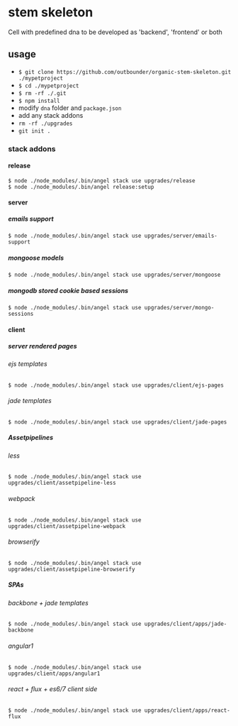 # stem skeleton

Cell with predefined dna to be developed as 'backend', 'frontend' or both

## usage

- `$ git clone https://github.com/outbounder/organic-stem-skeleton.git ./mypetproject`
- `$ cd ./mypetproject`
- `$ rm -rf ./.git`
- `$ npm install`
- modify `dna` folder and `package.json`
- add any stack addons
- `rm -rf ./upgrades`
- `git init .`

### stack addons

#### release

    $ node ./node_modules/.bin/angel stack use upgrades/release
    $ node ./node_modules/.bin/angel release:setup

#### server

##### emails support

    $ node ./node_modules/.bin/angel stack use upgrades/server/emails-support

##### mongoose models

    $ node ./node_modules/.bin/angel stack use upgrades/server/mongoose

##### mongodb stored cookie based sessions

    $ node ./node_modules/.bin/angel stack use upgrades/server/mongo-sessions

#### client

##### server rendered pages

###### ejs templates

    $ node ./node_modules/.bin/angel stack use upgrades/client/ejs-pages

###### jade templates

    $ node ./node_modules/.bin/angel stack use upgrades/client/jade-pages

##### Assetpipelines

###### less

    $ node ./node_modules/.bin/angel stack use upgrades/client/assetpipeline-less

###### webpack

    $ node ./node_modules/.bin/angel stack use upgrades/client/assetpipeline-webpack

###### browserify

    $ node ./node_modules/.bin/angel stack use upgrades/client/assetpipeline-browserify

##### SPAs

###### backbone + jade templates

    $ node ./node_modules/.bin/angel stack use upgrades/client/apps/jade-backbone

###### angular1

    $ node ./node_modules/.bin/angel stack use upgrades/client/apps/angular1

###### react + flux + es6/7 client side

    $ node ./node_modules/.bin/angel stack use upgrades/client/apps/react-flux
